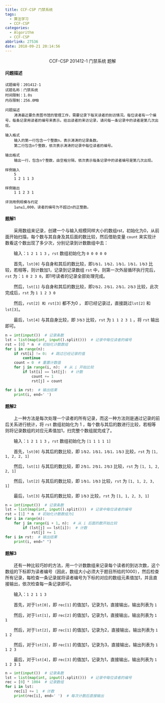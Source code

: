 ```yaml
---
title: CCF-CSP 门禁系统
tags:
  - 算法学习
  - CCF-CSP
categories:
  - Algorithm
  - CCF-CSP
abbrlink: 27536
date: 2018-09-21 20:14:56
---
```


<center>CCF-CSP 201412-1 门禁系统 题解</center>

<!--more-->

#### 问题描述

```
试题编号：201412-1
试题名称：门禁系统
时间限制：1.0s
内存限制：256.0MB

问题描述
    涛涛最近要负责图书馆的管理工作，需要记录下每天读者的到访情况。每位读者有一个编号，每条记录用读者的编号来表示。给出读者的来访记录，请问每一条记录中的读者是第几次出现。

输入格式
    输入的第一行包含一个整数n，表示涛涛的记录条数。
    第二行包含n个整数，依次表示涛涛的记录中每位读者的编号。

输出格式
    输出一行，包含n个整数，由空格分隔，依次表示每条记录中的读者编号是第几次出现。

样例输入
    5
    1 2 1 1 3

样例输出
    1 1 2 3 1

评测用例规模与约定
    1≤n≤1,000，读者的编号为不超过n的正整数。
```

#### 题解1

　　采用数组来记录，创建一个与输入规模同样大小的数组rst，初始化为0，从前面开始扫描，每个数与其自身及其后面的数比较，然后借助变量 `count` 来实现计数看这个数出现了多少次，分别记录到计数数组中去：

　　输入：`1 2 1 1 3` ，`rst` 数组初始化为 `0 0 0 0 0 `

　　首先，`lst[0]` 与自身和其后的数比较，即`1与1，1与2，1与1，1与1，1与3` 比较，若相等，则计数加1，记录到记录数组 `rst` 中，则第一次外层循环执行完后，`rst` 为：`1 0 2 3 0`，即1号读者的记录全部处理完成。

　　然后，`lst[1]` 与自身和其后的数比较，即`2与2，2与1，2与1，2与3` 比较，此次完成后，`rst` 为 `1 1 2 3 0`

　　然后，`rst[2] 和 rst[3]` 都不为0 ， 即已经记录过，直接跳过`lst[2]` 和 `lst[3]`。

　　最后，`lst[4]` 与其自身比较，即 `3与3` 比较，`rst` 为 `1 1 2 3 1` ，将 `rst` 输出即可。

```python
n = int(input())  # 记录条数
lst = list(map(int, input().split()))  # 记录中每位读者的编号
rst = [0] * n  # 初始化计数数组
for i in range(n):
    if rst[i] != 0:  # 跳过已经记录的值
        continue
    count = 0  # 重置计数值
    for j in range(i, n):  # 从 i 开始比较
        if lst[i] == lst[j]:  # 计数
            count += 1
            rst[j] = count

for i in rst:  # 输出结果
    print(i, end=' ')
```

#### 题解2

　　上一种方法是每次处理一个读者的所有记录，而这一种方法则是通过记录的前后关系进行统计，将 `rst` 数组初始化为 1 ，每个数与其后的数进行比较，若相等则将记录数组的对应元素值加1，扫完整个数组就完成了。

　　输入：`1 2 1 1 3` ，`rst` 数组初始化为 `[1 1 1 1 1]`

　　首先，`lst[0]` 与其后的数比较，即 `1与2，1与1，1与1，1与3` 比较，`rst` 为 `[1, 1, 2, 2, 1]`

　　然后，`lst[1]` 与其后的数比较，即 `2与1，2与1，2与3` 比较，`rst` 为 `[1, 1, 2, 2, 1]`

　　然后，`lst[2]` 与其后的数比较，即 `1与1，1与3` 比较，`rst` 为 `[1, 1, 2, 3, 1]`

　　最后，`lst[3]` 与其后的数比较，即 `1与3` 比较，`rst` 为 `[1, 1, 2, 3, 1]`

```python
n = int(input())  # 记录条数
lst = list(map(int, input().split()))  # 记录中每位读者的编号
rst = [1] * n  # 初始化计数数组为1
for i in range(n):
    for j in range(i + 1, n):  # 从 i 后面的数开始比较
        if (lst[j] == lst[i]):  # 计数
            rst[j] += 1
for i in rst:  # 输出结果
    print(i, end=" ")
```

#### 题解3

　　还有一种比较巧妙的方法，用一个计数数组来记录每个读者的到访次数，这个数组的下标即为读者编号（因此，数组大小必须大于题目所给的1000），然后检查所有记录，每检查一条记录就将读者编号为下标的对应的数组元素值加1，并且直接输出，依次检查每一条记录即可。

　　输入：`1 2 1 1 3` 

　　首先，对于`lst[0]`，即 `rec[1]` 的值加1，记录为1，直接输出，输出列表为 `1`

　　然后，对于`lst[1]`，即 `rec[2]` 的值加1，记录为1，直接输出，输出列表为 `1 1`

　　然后，对于`lst[2]`，即 `rec[1]` 的值加1，记录为2，直接输出，输出列表为 `1 1 2`

　　然后，对于`lst[3]`，即 `rec[1]` 的值加1，记录为3，直接输出，输出列表为 `1 1 2 3`

　　最后，对于`lst[4]`，即 `rec[3]` 的值加1，记录为1，直接输出，输出列表为 `1 1 2 3 1`

```python
n = int(input())  # 记录条数
lst = list(map(int, input().split()))  # 记录中每位读者的编号
rec = [0] * 1004  # 记录数组
for i in lst:
    rec[i] += 1  # 计数
    print(rec[i], end=' ')  # 每次计数后直接输出
```

